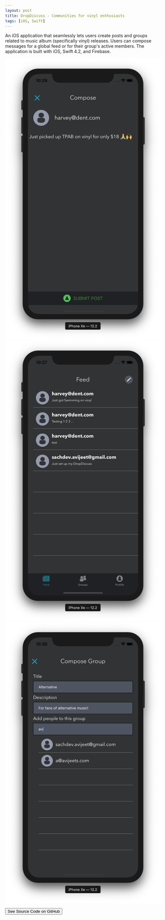 ```yaml
---
layout: post
title: DropDiscuss - Communities for vinyl enthusiasts
tags: [iOS, Swift]
---
```


An iOS application that seamlessly lets users create posts and groups related to music album (specifically vinyl) releases. Users can compose messages for a global feed or for their group's active members. The application is built with iOS, Swift 4.2, and Firebase.

![](/images/posts/dropdiscuss/one.png)
![](/images/posts/dropdiscuss/two.png)
![](/images/posts/dropdiscuss/three.png)

<a href="http://github.com/avijeets/DropDiscuss"><button class='c-btn c-btn--full'>See Source Code on GitHub</button></a>